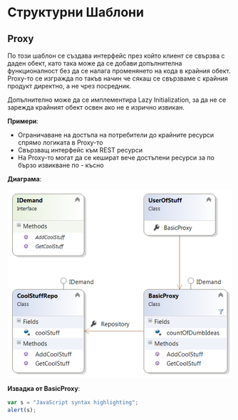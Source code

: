 # Структурни Шаблони 

## Proxy

По този шаблон се създава интерфейс през който клиент се свързва с даден обект, като така може да се добави допълнителна функционалност без да се налага променянето на кода в крайния обект. Proxy-то се изгражда по такъв начин че сякаш се свързваме с крайния продукт директно, а не чрез посредник.

Допълнително може да се имплементира Lazy Initialization, за да не се зарежда крайният обект освен ако не е изрично извикан.

**Примери**:

* Ограничаване на достъпа на потребители до крайните ресурси спрямо логиката в Proxy-то
* Свързващ интерфейс към REST ресурси 
* На Proxy-то могат да се кешират вече достъпени ресурси за по бързо извикване по - късно


**Диаграма**:

![alt text](./proxy-demo.png "Simple Proxy")  

**Извадка от BasicProxy**:

```javascript
var s = "JavaScript syntax highlighting";
alert(s);
```